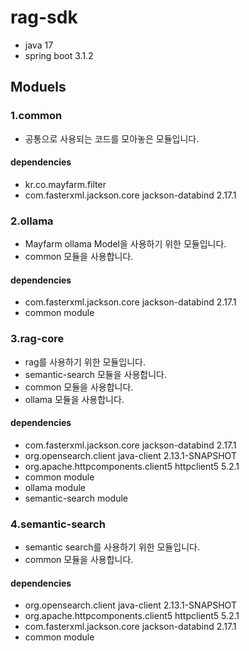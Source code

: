 # rag-sdk
- java 17
- spring boot 3.1.2
  
## Moduels  
  
### 1.common
- 공통으로 사용되는 코드를 모아놓은 모듈입니다.  
  
#### dependencies
- kr.co.mayfarm.filter
- com.fasterxml.jackson.core jackson-databind 2.17.1
  
### 2.ollama
- Mayfarm ollama Model을 사용하기 위한 모듈입니다.
- common 모듈을 사용합니다.
  
#### dependencies
- com.fasterxml.jackson.core jackson-databind 2.17.1
- common module
  
### 3.rag-core
- rag를 사용하기 위한 모듈입니다.
- semantic-search 모듈을 사용합니다.
- common 모듈을 사용합니다.
- ollama 모듈을 사용합니다.
  
#### dependencies
- com.fasterxml.jackson.core jackson-databind 2.17.1
- org.opensearch.client java-client 2.13.1-SNAPSHOT
- org.apache.httpcomponents.client5 httpclient5 5.2.1
- common module
- ollama module
- semantic-search module
  
### 4.semantic-search
- semantic search를 사용하기 위한 모듈입니다.
- common 모듈을 사용합니다.
  
#### dependencies
- org.opensearch.client java-client 2.13.1-SNAPSHOT
- org.apache.httpcomponents.client5 httpclient5 5.2.1
- com.fasterxml.jackson.core jackson-databind 2.17.1
- common module
  

  
